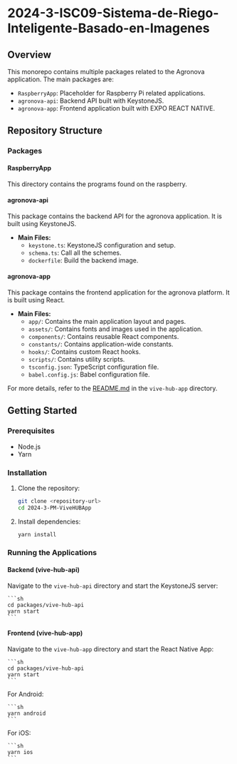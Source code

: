 # 2024-3-ISC09-Sistema-de-Riego-Inteligente-Basado-en-Imagenes

## Overview

This monorepo contains multiple packages related to the Agronova application. The main packages are:

- `RaspberryApp`: Placeholder for Raspberry Pi related applications.
- `agronova-api`: Backend API built with KeystoneJS.
- `agronova-app`: Frontend application built with EXPO REACT NATIVE.

## Repository Structure

### Packages

#### RaspberryApp

This directory contains the programs found on the raspberry.

#### agronova-api

This package contains the backend API for the agronova application. It is built using KeystoneJS.

- **Main Files:**
  - `keystone.ts`: KeystoneJS configuration and setup.
  - `schema.ts`: Call all the schemes.
  - `dockerfile`: Build the backend image.

#### agronova-app

This package contains the frontend application for the agronova platform. It is built using React.

- **Main Files:**
  - `app/`: Contains the main application layout and pages.
  - `assets/`: Contains fonts and images used in the application.
  - `components/`: Contains reusable React components.
  - `constants/`: Contains application-wide constants.
  - `hooks/`: Contains custom React hooks.
  - `scripts/`: Contains utility scripts.
  - `tsconfig.json`: TypeScript configuration file.
  - `babel.config.js`: Babel configuration file.

For more details, refer to the [README.md](packages/vive-hub-app/README.md) in the `vive-hub-app` directory.

## Getting Started

### Prerequisites

- Node.js
- Yarn

### Installation

1. Clone the repository:
    ```sh
    git clone <repository-url>
    cd 2024-3-PM-ViveHUBApp
    ```

2. Install dependencies:
    ```sh
    yarn install
    ```

### Running the Applications

#### Backend (vive-hub-api)

Navigate to the `vive-hub-api` directory and start the KeystoneJS server:

    ```sh
    cd packages/vive-hub-api
    yarn start
    ```

#### Frontend (vive-hub-app)

Navigate to the `vive-hub-app` directory and start the React Native App:

    ```sh
    cd packages/vive-hub-api
    yarn start
    ```

For Android:

    ```sh
    yarn android
    ```
For iOS:

    ```sh
    yarn ios
    ```
